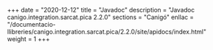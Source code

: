 +++
date        = "2020-12-12"
title       = "Javadoc"
description = "Javadoc canigo.integration.sarcat.pica 2.2.0"
sections    = "Canigó"
enllac		= "/documentacio-llibreries/canigo.integration.sarcat.pica/2.2.0/site/apidocs/index.html"
weight		= 1
+++

